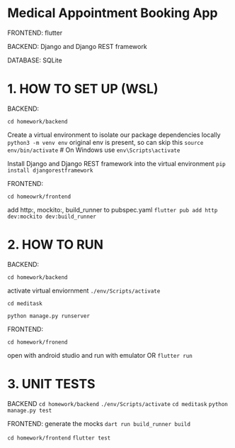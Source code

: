 # Medical Appointment Booking App

FRONTEND: flutter

BACKEND: Django and Django REST framework

DATABASE: SQLite


# 1. HOW TO SET UP (WSL)

BACKEND:

`cd homework/backend`

Create a virtual environment to isolate our package dependencies locally
`python3 -m venv env` original env is present, so can skip this
`source env/bin/activate`  # On Windows use `env\Scripts\activate`

Install Django and Django REST framework into the virtual environment
`pip install djangorestframework`

FRONTEND:

`cd homeowrk/frontend`

add http:, mockito:, build_runner to pubspec.yaml
`flutter pub add http dev:mockito dev:build_runner`


# 2. HOW TO RUN

BACKEND:

`cd homework/backend`

activate virtual enviornment
`./env/Scripts/activate`

`cd meditask`

`python manage.py runserver`

FRONTEND:

`cd homework/fronend`

open with android studio and run with emulator
OR
`flutter run`

# 3. UNIT TESTS
BACKEND
`cd homework/backend`
`./env/Scripts/activate`
`cd meditask`
`python manage.py test`

FRONTEND:
generate the mocks
`dart run build_runner build`

`cd homework/frontend`
`flutter test`
